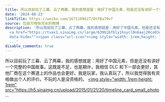 ```yaml
---
title: 所以目前玩了三幕、云了两幕，我的感想就是：用好了中国元素，但是还没有讲好一个完整的中国故事。这既是不足，也是期许，我相信 DLC 和下一部会更好，其他厂商...
date: '2024-08-23'
linkTitle: https://weibo.com/1671109627/OtFBa79vf
source: 包容万物恒河水的微博
description: '所以目前玩了三幕、云了两幕，我的感想就是：用好了中国元素，但是还没有讲好一个完整的中国故事。这既是不足，也是期许，我相信 DLC 和下一部会更好，其他厂商在这个赛道上的作品也会更好。我是玩家，我认真玩了，所以我觉得我有资格做出个人的评价。不玩的人是没资格的。
  <a href="https://tvax1.sinaimg.cn/large/639b1bfbly1hsycl0n6aaj20co01q0t3.jpg" data-rsshub-image="href"
  data-hide=""><span class="url-icon"><img style="width: 1rem;height: 1rem" src="https://h5.sinaimg.cn/upload/2015/01/21/20/timeline_card_small_photo
  ...'
disable_comments: true
---
```

所以目前玩了三幕、云了两幕，我的感想就是：用好了中国元素，但是还没有讲好一个完整的中国故事。这既是不足，也是期许，我相信 DLC 和下一部会更好，其他厂商在这个赛道上的作品也会更好。我是玩家，我认真玩了，所以我觉得我有资格做出个人的评价。不玩的人是没资格的。 <a href="https://tvax1.sinaimg.cn/large/639b1bfbly1hsycl0n6aaj20co01q0t3.jpg" data-rsshub-image="href" data-hide=""><span class="url-icon"><img style="width: 1rem;height: 1rem" src="https://h5.sinaimg.cn/upload/2015/01/21/20/timeline_card_small_photo ...